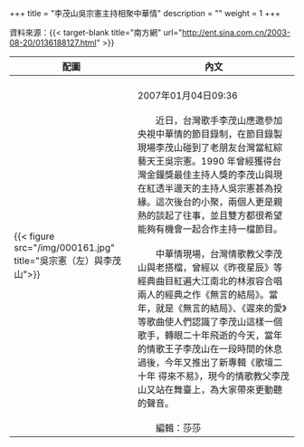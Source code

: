 +++
title = "李茂山吳宗憲主持相聚中華情"
description = ""
weight = 1
+++

資料來源：{{< target-blank title="南方網" url="http://ent.sina.com.cn/2003-08-20/0136188127.html" >}}

配圖  | 內文 
--------------|-------
{{< figure src="/img/000161.jpg" title="吳宗憲（左）與李茂山">}}|<br>2007年01月04日09:36<br><br>　　近日，台灣歌手李茂山應邀參加央視中華情的節目錄制，在節目錄製現場李茂山碰到了老朋友台灣當紅綜藝天王吳宗憲。1990 年曾經獲得台灣金鐘獎最佳主持人獎的李茂山與現在紅透半邊天的主持人吳宗憲甚為投緣。這次後台的小聚，兩個人更是親熱的談起了往事，並且雙方都很希望能夠有機會一起合作主持一檔節目。<br><br>　　中華情現場，台灣情歌教父李茂山與老搭檔，曾經以《昨夜星辰》等經典曲目紅遍大江南北的林淑容合唱兩人的經典之作《無言的結局》。當年，就是《無言的結局》、《遲來的愛》等歌曲使人們認識了李茂山這樣一個歌手，轉眼二十年飛逝的今天，當年的情歌王子李茂山在一段時間的休息過後，今年又推出了新專輯《歌壇二十年 得來不易》，現今的情歌教父李茂山又站在舞臺上，為大家帶來更動聽的聲音。<br><br>　　編輯：莎莎
